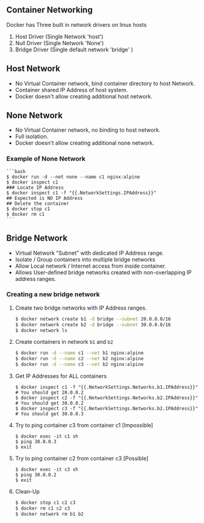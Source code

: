 ## Container Networking

Docker has Three built in network drivers on linux hosts

1. Host Driver (Single Network 'host')
2. Null Driver (Single Network 'None')
3. Bridge Driver (Single default network 'bridge' )

## Host Network

- No Virtual Container network, bind container directory to host Network.
- Container shared IP Address of host system.
- Docker doesn't allow creating additional host network.

## None Network

- No Virtual Container network, no binding to host network.
- Full isolation.
- Docker doesn't allow creating additional none network.

### Example of None Network

    ```bash
    $ docker run -d --net none --name c1 nginx:alpine
    $ docker inspect c1 
    ### Locate IP Address
    $ docker inspect c1 -f "{{.NetworkSettings.IPAddress}}"
    ## Expected is NO IP Address
    ## Delete the container
    $ docker stop c1
    $ docker rm c1
    ```

## Bridge Network

- Virtual Network "Subnet" with dedicated IP Address range.
- Isolate / Group containers into multiple bridge networks
- Allow Local network / Internet access from inside container.
- Allows User-defined bridge networks created with non-overlapping IP address ranges.

### Creating a new bridge network

1. Create two bridge networks with IP Address ranges.

    ```bash
    $ docker network create b1 -d bridge --subnet 20.0.0.0/16
    $ docker network create b2 -d bridge --subnet 30.0.0.0/16
    $ docker network ls
    ```

2.  Create containers in network `b1` and `b2`

    ```bash
    $ docker run -d --name c1 --net b1 nginx:alpine
    $ docker run -d --name c2 --net b2 nginx:alpine
    $ docker run -d --name c3 --net b2 nginx:alpine
    ```

3.  Get IP Addresses for ALL containers 

    ```
    $ docker inspect c1 -f "{{.NetworkSettings.Networks.b1.IPAddress}}"
    # You should get 20.0.0.2
    $ docker inspect c2 -f "{{.NetworkSettings.Networks.b2.IPAddress}}"
    # You should get 30.0.0.2
    $ docker inspect c3 -f "{{.NetworkSettings.Networks.b2.IPAddress}}"
    # You should get 30.0.0.3
    ```

4.  Try to ping container c3 from container c1 [Impossible]

    ```
    $ docker exec -it c1 sh
    $ ping 30.0.0.3
    $ exit
    ```

5.  Try to ping container c2 from container c3 [Possible]

    ```
    $ docker exec -it c3 sh
    $ ping 30.0.0.2
    $ exit
    ```

6.  Clean-Up

    ```bash
    $ docker stop c1 c2 c3
    $ docker rm c1 c2 c3
    $ docker network rm b1 b2
    ```